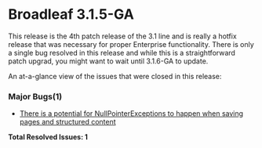 # Broadleaf 3.1.5-GA

This release is the 4th patch release of the 3.1 line and is really a hotfix release that was necessary for proper Enterprise functionality. There is only a single bug resolved in this release and while this is a straightforward patch upgrad, you might want to wait until 3.1.6-GA to update.

An at-a-glance view of the issues that were closed in this release:
### Major Bugs(1)
- [There is a potential for NullPointerExceptions to happen when saving pages and structured content](https://github.com/BroadleafCommerce/BroadleafCommerce/issues/983)


**Total Resolved Issues: 1**
